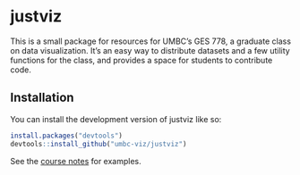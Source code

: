 
<!-- README.md is generated from README.Rmd. Please edit that file -->

# justviz

<!-- badges: start -->
<!-- badges: end -->

This is a small package for resources for UMBC’s GES 778, a graduate
class on data visualization. It’s an easy way to distribute datasets and
a few utility functions for the class, and provides a space for students
to contribute code.

## Installation

You can install the development version of justviz like so:

``` r
install.packages("devtools")
devtools::install_github("umbc-viz/justviz")
```

See the [course notes](https://umbc-viz.github.io/ges778/) for examples.
